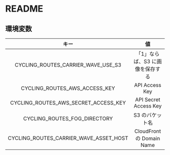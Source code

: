 README
==

環境変数
--
| キー | 値 |
|:-:|:-:|
| CYCLING_ROUTES_CARRIER_WAVE_USE_S3 | 「1」ならば、S3 に画像を保存する |
| CYCLING_ROUTES_AWS_ACCESS_KEY | API Access Key |
| CYCLING_ROUTES_AWS_SECRET_ACCESS_KEY | API Secret Access Key |
| CYCLING_ROUTES_FOG_DIRECTORY | S3 のバケット名 |
| CYCLING_ROUTES_CARRIER_WAVE_ASSET_HOST | CloudFront の Domain Name |

